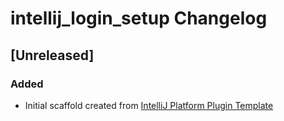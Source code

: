 <!-- Keep a Changelog guide -> https://keepachangelog.com -->

# intellij_login_setup Changelog

## [Unreleased]
### Added
- Initial scaffold created from [IntelliJ Platform Plugin Template](https://github.com/JetBrains/intellij-platform-plugin-template)
